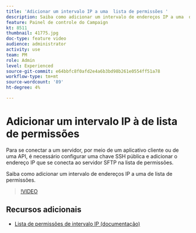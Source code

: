 ```yaml
---
title: 'Adicionar um intervalo IP a uma  lista de permissões '
description: Saiba como adicionar um intervalo de endereços IP a uma  de lista de permissões.
feature: Painel de controle do Campaign
kt: 8511
thumbnail: 41775.jpg
doc-type: feature video
audience: administrator
activity: use
team: PM
role: Admin
level: Experienced
source-git-commit: e64bbfc8f0afd2e4a6b3bd98b261e0554ff51a78
workflow-type: tm+mt
source-wordcount: '89'
ht-degree: 4%

---
```


# Adicionar um intervalo IP à  de lista de permissões

Para se conectar a um servidor, por meio de um aplicativo cliente ou de uma API, é necessário configurar uma chave SSH pública e adicionar o endereço IP que se conecta ao servidor SFTP na lista de permissões.

Saiba como adicionar um intervalo de endereços IP a uma  de lista de permissões.

>[!VIDEO](https://video.tv.adobe.com/v/41775?quality=12)

## Recursos adicionais

* [Lista de permissões de intervalo IP (documentação)](https://experienceleague.adobe.com/docs/control-panel/using/sftp-management/ip-range-allow-listing.html)
